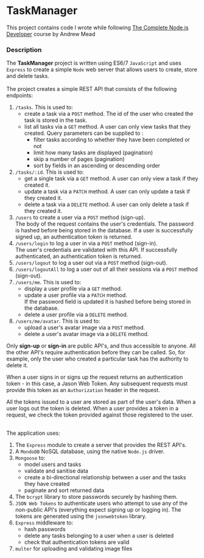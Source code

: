 # TaskManager
This project contains code I wrote while following [The Complete Node.js Developer](https://www.udemy.com/the-complete-nodejs-developer-course-2) course by Andrew Mead

### Description
The __TaskManager__ project is written using ES6/7 `JavaScript` and uses `Express` to create a simple `Node` web server that allows users to create, store and delete tasks.
<br><br>The project creates a simple REST API that consists of the following endpoints:
1. `/tasks`. This is used to:
   - create a task via a `POST` method. The id of the user who created the task is stored in the task.
   - list all tasks via a `GET` method. A user can only view tasks that they created.
    Query parameters can be supplied to :
       - filter tasks according to whether they have been completed or not
       - limit how many tasks are displayed (pagination)
       - skip a number of pages (pagination)
       - sort by fields in an ascending or descending order
2. `/tasks/:id`. This is used to:
   - get a single task via a `GET` method. A user can only view a task if they created it.
   - update a task via a `PATCH` method. A user can only update a task if they created it.
   - delete a task via a `DELETE` method. A user can only delete a task if they created it.
3. `/users` to create a user via a `POST` method (sign-up).\
The body of the request contains the user's credentials. 
The password is hashed before being stored in the database.
If a user is successfully signed up, an authentication token is returned.
4. `/users/login` to log a user in via a `POST` method (sign-in).\
The user's credentials are validated with this API. 
If successfully authenticated, an authentication token is returned.
5. `/users/logout` to log a user out via a `POST` method (sign-out).
6. `/users/logoutAll` to log a user out of all their sessions via a `POST` method (sign-out).
7. `/users/me`. This is used to:
   - display a user profile via a `GET` method.
   - update a user profile via a `PATCH` method.\
    If the password field is updated it is hashed before being stored in the database.
   - delete a user profile via a `DELETE` method.
8. `/users/me/avatar`. This is used to:
   - upload a user's avatar image via a `POST` method.
   - delete a user's avatar image via a `DELETE` method.

Only **sign-up** or **sign-in** are public API's, and thus accessible to anyone.
All the other API's require authentication before they can be called. So, for example, only the user who created a particular task has the authority to delete it.

When a user signs in or signs up the request returns an authentication token - in this case, a Jason Web Token. 
Any subsequent requests must provide this token as an `Authorization` header in the request.

All the tokens issued to a user are stored as part of the user's data.
When a user logs out the token is deleted.
When a user provides a token in a request, we check the token provided against those registered to the user.

<br>The application uses:
1. The `Express` module to create a server that provides the REST API's.
2. A `MondoDB` NoSQL database, using the native `Node.js` driver.
3. `Mongoose` to:
   - model users and tasks
   - validate and sanitise data
   - create a bi-directional relationship between a user and the tasks they have created
   - paginate and sort returned data
3. The `bcrypt` library to store passwords securely by hashing them. 
4. `JSON Web Tokens` to authenticate users who attempt to use any of the non-public API's 
(everything expect signing up or logging in). The tokens are generated using the `jsonwebtoken` library.
5. `Express` middleware to:
   - hash passwords
   - delete any tasks belonging to a user when a user is deleted
   - check that authentication tokens are valid
6. `multer` for uploading and validating image files

